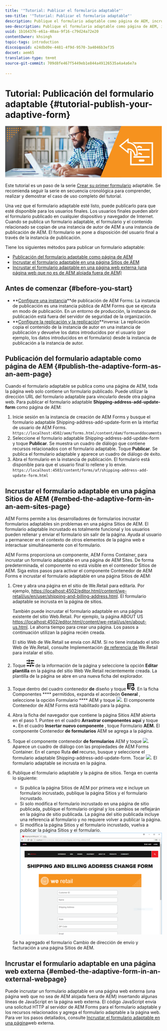 ```yaml
---
title: '"Tutorial: Publicar el formulario adaptable"'
seo-title: '"Tutorial: Publicar el formulario adaptable"'
description: Publique el formulario adaptable como página de AEM, incruste el formulario en una página de AEM Sites o incruste el formulario adaptable en una página web externa
seo-description: Publique el formulario adaptable como página de AEM, incruste el formulario en una página de AEM Sites o incruste el formulario adaptable en una página web externa
uuid: 1b164376-e61a-40aa-9f16-c79d24a72e20
contentOwner: khsingh
topic-tags: introduction
discoiquuid: e24dbd0e-4481-4f9d-9570-3a4046b3ef35
docset: aem65
translation-type: tm+mt
source-git-commit: 709d8fe467f5449eb1e844a49126535a4a4a6e7a

---
```



# Tutorial: Publicación del formulario adaptable {#tutorial-publish-your-adaptive-form}

![](do-not-localize/13-publish-your-adaptive-form-small.png)

Este tutorial es un paso de la serie [Crear su primer formulario](https://helpx.adobe.com/experience-manager/6-3/forms/using/create-your-first-adaptive-form.html) adaptable. Se recomienda seguir la serie en secuencia cronológica para comprender, realizar y demostrar el caso de uso completo del tutorial.

Una vez que el formulario adaptable esté listo, puede publicarlo para que esté disponible para los usuarios finales. Los usuarios finales pueden abrir el formulario publicado en cualquier dispositivo y navegador de Internet. Cuando se publica un formulario adaptable, el formulario y el contenido relacionado se copian de una instancia de autor de AEM a una instancia de publicación de AEM. El formulario se pone a disposición del usuario final a través de la instancia de publicación.

Tiene los siguientes métodos para publicar un formulario adaptable:

* [Publicación del formulario adaptable como página de AEM](../../forms/using/publish-your-adaptive-form.md#publish-the-adaptive-form-as-an-aem-page)
* [Incrustar el formulario adaptable en una página Sitios de AEM](#embed-the-adaptive-form-in-an-aem-sites-page)
* [Incrustar el formulario adaptable en una página web externa (una página web que no es de AEM alojada fuera de AEM)](../../forms/using/publish-your-adaptive-form.md)

## Antes de comenzar {#before-you-start}

* **[Configure una instancia](https://helpx.adobe.com/experience-manager/6-3/forms/using/installing-configuring-aem-forms-osgi.html)**de publicación de AEM Forms: La instancia de publicación es una instancia pública de AEM Forms que se ejecuta en modo de publicación. En un entorno de producción, la instancia de publicación está fuera del servidor de seguridad de la organización.
* **[Configure la replicación y la replicación](https://helpx.adobe.com/experience-manager/6-3/help/sites-deploying/replication.html)**inversa: La replicación copia el contenido de la instancia de autor en una instancia de publicación y devuelve los datos introducidos por el usuario (por ejemplo, los datos introducidos en el formulario) desde la instancia de publicación a la instancia de autor.

## Publicación del formulario adaptable como página de AEM {#publish-the-adaptive-form-as-an-aem-page}

Cuando el formulario adaptable se publica como una página de AEM, toda la página web solo contiene un formulario publicado. Puede utilizar la dirección URL del formulario adaptable para vincularlo desde otra página web. Para publicar el formulario adaptable **Shipping-address-add-update-form** como página de AEM:

1. Inicie sesión en la instancia de creación de AEM Forms y busque el formulario adaptable Shipping-address-add-update-form en la interfaz de usuario de AEM Forms.
   `https://localhost:4502/aem/forms.html/content/dam/formsanddocuments`
1. Seleccione el formulario adaptable Shipping-address-add-update-form y toque **Publicar**. Se muestra un cuadro de diálogo que contiene recursos relacionados con el formulario adaptable. Toque **Publicar**. Se publica el formulario adaptable y aparece un cuadro de diálogo de éxito.
1. Abra el formulario en la instancia de publicación. El formulario está disponible para que el usuario final lo rellene y lo envíe.
   `https://localhost:4503/content/forms/af/shipping-address-add-update-form.html`

## Incrustar el formulario adaptable en una página Sitios de AEM {#embed-the-adaptive-form-in-an-aem-sites-page}

AEM Forms permite a los desarrolladores de formularios incrustar formularios adaptables sin problemas en una página Sitios de AEM. El formulario adaptable incrustado es totalmente funcional y los usuarios pueden rellenar y enviar el formulario sin salir de la página. Ayuda al usuario a permanecer en el contexto de otros elementos de la página web e interactuar simultáneamente con el formulario.

AEM Forms proporciona un componente, AEM Forms Container, para incrustar un formulario adaptable en una página de AEM Sites. De forma predeterminada, el componente no está visible en el contenedor Sitios de AEM. Siga estos pasos para activar el componente Contenedor de AEM Forms e incrustar el formulario adaptable en una página Sitios de AEM:

1. Cree y abra una página en el sitio de We.Retail para editarla. Por ejemplo, [https://localhost:4502/editor.html/content/we-retail/us/en/user/shipping-and-billing-address.html](https://localhost:4502/editor.html/content/we-retail/us/en/user/shipping-and-billing-address.html). El formulario adaptable se incrusta en la página de sitios.

   También puede incrustar el formulario adaptable en una página existente del sitio Web.Retail. Por ejemplo, la página ABOUT US [https://localhost:4502/editor.html/content/we-retail/us/en/about-us.html](https://localhost:4502/editor.html/content/we-retail/us/en/about-us.html). Le ahorra tiempo para crear una página. Los pasos a continuación utilizan la página recién creada.

   El sitio Web de We.Retail se envía con AEM. Si no tiene instalado el sitio Web de We.Retail, consulte Implementación [de referencia de](https://helpx.adobe.com/experience-manager/6-3/help/sites-developing/we-retail.html) We.Retail para instalar el sitio.

1. Toque ![propiedades](assets/properties.png) de la información de la página y seleccione la opción **Editar plantilla** en la página del sitio Web We.Retail recientemente creada. La plantilla de la página se abre en una nueva ficha del explorador.
1. Toque dentro del cuadro contenedor **de** diseño y toque ![Administración de fuentes](assets/feedmanagement.png). En la ficha Componentes **** permitidos, expanda el acordeón **General** , seleccione la opción Formulario **** AEM y toque ![](https://helpx.adobe.com/content/dam/help/en/aem-forms/icons/AEM_6_3_Forms_save.PNG). El componente Contenedor de AEM Forms está habilitado para la página.

1. Abra la ficha del navegador que contiene la página Sitios AEM abierta en el paso 1. Puntee en el cuadro **Arrastrar componentes aquí** y toque **+.** En el cuadro **Insertar nuevo componente** , toque Formulario **AEM.** El componente Contenedor **de formularios** AEM se agrega a la página.
1. Toque el componente contenedor **de formularios** AEM y toque ![](https://helpx.adobe.com/content/dam/help/en/aem-forms/6-2/cmppr.png). Aparece un cuadro de diálogo con las propiedades de AEM Forms Container. En el campo Ruta **del** recurso, busque y seleccione el formulario adaptable Shipping-address-add-update-form. Tocar ![](https://helpx.adobe.com/content/dam/help/en/aem-forms/icons/AEM_6_3_Forms_save.PNG). El formulario adaptable se incrusta en la página.
1. Publique el formulario adaptable y la página de sitios. Tenga en cuenta lo siguiente:

   * Si publica la página Sitios de AEM por primera vez e incluye un formulario incrustado, publique la página Sitios y el formulario incrustado.
   * Si solo modifica el formulario incrustado en una página de sitio publicada, publique el formulario original y los cambios se reflejarán en la página de sitio publicada. La página del sitio publicada incluye una referencia al formulario y no requiere volver a publicar la página.
   * Si modifica la página Sitios y el formulario incrustado, vuelva a publicar la página Sitios y el formulario.
   ![embed-in-aem-sites](assets/embed-in-aem-sites.png)

   Se ha agregado el formulario Cambio de dirección de envío y facturación a una página Sitios de AEM.

## Incrustar el formulario adaptable en una página web externa {#embed-the-adaptive-form-in-an-external-webpage}

Puede incrustar un formulario adaptable en una página web externa (una página web que no sea de AEM alojada fuera de AEM) insertando algunas líneas de JavaScript en la página web externa. El código JavaScript envía una solicitud HTTP al servidor de AEM Forms para el formulario adaptable y los recursos relacionados y agrega el formulario adaptable a la página web. Para ver los pasos detallados, consulte [Incrustar el formulario adaptable en una página](/help/forms/using/embed-adaptive-form-external-web-page.md)web externa.
